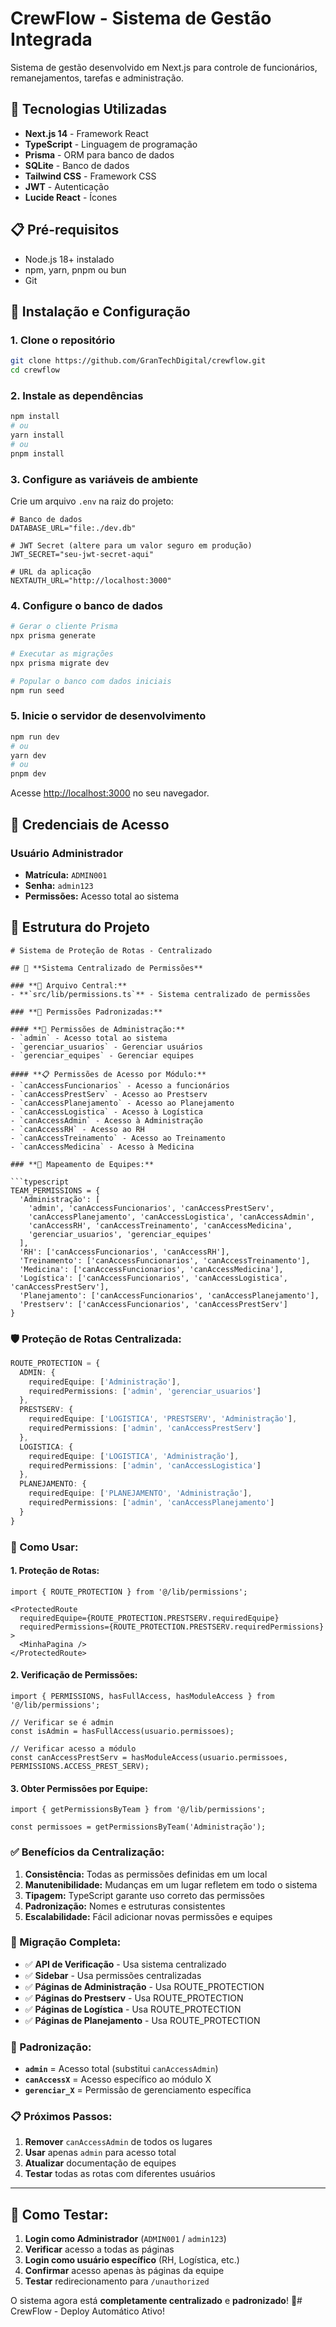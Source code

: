 # CrewFlow - Sistema de Gestão Integrada

Sistema de gestão desenvolvido em Next.js para controle de funcionários, remanejamentos, tarefas e administração.

## 🚀 Tecnologias Utilizadas

- **Next.js 14** - Framework React
- **TypeScript** - Linguagem de programação
- **Prisma** - ORM para banco de dados
- **SQLite** - Banco de dados
- **Tailwind CSS** - Framework CSS
- **JWT** - Autenticação
- **Lucide React** - Ícones

## 📋 Pré-requisitos

- Node.js 18+ instalado
- npm, yarn, pnpm ou bun
- Git

## 🔧 Instalação e Configuração

### 1. Clone o repositório
```bash
git clone https://github.com/GranTechDigital/crewflow.git
cd crewflow
```

### 2. Instale as dependências
```bash
npm install
# ou
yarn install
# ou
pnpm install
```

### 3. Configure as variáveis de ambiente
Crie um arquivo `.env` na raiz do projeto:
```env
# Banco de dados
DATABASE_URL="file:./dev.db"

# JWT Secret (altere para um valor seguro em produção)
JWT_SECRET="seu-jwt-secret-aqui"

# URL da aplicação
NEXTAUTH_URL="http://localhost:3000"
```

### 4. Configure o banco de dados
```bash
# Gerar o cliente Prisma
npx prisma generate

# Executar as migrações
npx prisma migrate dev

# Popular o banco com dados iniciais
npm run seed
```

### 5. Inicie o servidor de desenvolvimento
```bash
npm run dev
# ou
yarn dev
# ou
pnpm dev
```

Acesse [http://localhost:3000](http://localhost:3000) no seu navegador.

## 🔐 Credenciais de Acesso

### Usuário Administrador
- **Matrícula:** `ADMIN001`
- **Senha:** `admin123`
- **Permissões:** Acesso total ao sistema

## 📁 Estrutura do Projeto

```
# Sistema de Proteção de Rotas - Centralizado

## 🔐 **Sistema Centralizado de Permissões**

### **📁 Arquivo Central:**
- **`src/lib/permissions.ts`** - Sistema centralizado de permissões

### **🎯 Permissões Padronizadas:**

#### **🔧 Permissões de Administração:**
- `admin` - Acesso total ao sistema
- `gerenciar_usuarios` - Gerenciar usuários
- `gerenciar_equipes` - Gerenciar equipes

#### **📋 Permissões de Acesso por Módulo:**
- `canAccessFuncionarios` - Acesso a funcionários
- `canAccessPrestServ` - Acesso ao Prestserv
- `canAccessPlanejamento` - Acesso ao Planejamento
- `canAccessLogistica` - Acesso à Logística
- `canAccessAdmin` - Acesso à Administração
- `canAccessRH` - Acesso ao RH
- `canAccessTreinamento` - Acesso ao Treinamento
- `canAccessMedicina` - Acesso à Medicina

### **🏢 Mapeamento de Equipes:**

```typescript
TEAM_PERMISSIONS = {
  'Administração': [
    'admin', 'canAccessFuncionarios', 'canAccessPrestServ',
    'canAccessPlanejamento', 'canAccessLogistica', 'canAccessAdmin',
    'canAccessRH', 'canAccessTreinamento', 'canAccessMedicina',
    'gerenciar_usuarios', 'gerenciar_equipes'
  ],
  'RH': ['canAccessFuncionarios', 'canAccessRH'],
  'Treinamento': ['canAccessFuncionarios', 'canAccessTreinamento'],
  'Medicina': ['canAccessFuncionarios', 'canAccessMedicina'],
  'Logística': ['canAccessFuncionarios', 'canAccessLogistica', 'canAccessPrestServ'],
  'Planejamento': ['canAccessFuncionarios', 'canAccessPlanejamento'],
  'Prestserv': ['canAccessFuncionarios', 'canAccessPrestServ']
}
```

### **🛡️ Proteção de Rotas Centralizada:**

```typescript
ROUTE_PROTECTION = {
  ADMIN: {
    requiredEquipe: ['Administração'],
    requiredPermissions: ['admin', 'gerenciar_usuarios']
  },
  PRESTSERV: {
    requiredEquipe: ['LOGISTICA', 'PRESTSERV', 'Administração'],
    requiredPermissions: ['admin', 'canAccessPrestServ']
  },
  LOGISTICA: {
    requiredEquipe: ['LOGISTICA', 'Administração'],
    requiredPermissions: ['admin', 'canAccessLogistica']
  },
  PLANEJAMENTO: {
    requiredEquipe: ['PLANEJAMENTO', 'Administração'],
    requiredPermissions: ['admin', 'canAccessPlanejamento']
  }
}
```

### **📝 Como Usar:**

#### **1. Proteção de Rotas:**
```tsx
import { ROUTE_PROTECTION } from '@/lib/permissions';

<ProtectedRoute 
  requiredEquipe={ROUTE_PROTECTION.PRESTSERV.requiredEquipe}
  requiredPermissions={ROUTE_PROTECTION.PRESTSERV.requiredPermissions}
>
  <MinhaPagina />
</ProtectedRoute>
```

#### **2. Verificação de Permissões:**
```tsx
import { PERMISSIONS, hasFullAccess, hasModuleAccess } from '@/lib/permissions';

// Verificar se é admin
const isAdmin = hasFullAccess(usuario.permissoes);

// Verificar acesso a módulo
const canAccessPrestServ = hasModuleAccess(usuario.permissoes, PERMISSIONS.ACCESS_PREST_SERV);
```

#### **3. Obter Permissões por Equipe:**
```tsx
import { getPermissionsByTeam } from '@/lib/permissions';

const permissoes = getPermissionsByTeam('Administração');
```

### **✅ Benefícios da Centralização:**

1. **Consistência:** Todas as permissões definidas em um local
2. **Manutenibilidade:** Mudanças em um lugar refletem em todo o sistema
3. **Tipagem:** TypeScript garante uso correto das permissões
4. **Padronização:** Nomes e estruturas consistentes
5. **Escalabilidade:** Fácil adicionar novas permissões e equipes

### **🔄 Migração Completa:**

- ✅ **API de Verificação** - Usa sistema centralizado
- ✅ **Sidebar** - Usa permissões centralizadas
- ✅ **Páginas de Administração** - Usa ROUTE_PROTECTION
- ✅ **Páginas do Prestserv** - Usa ROUTE_PROTECTION
- ✅ **Páginas de Logística** - Usa ROUTE_PROTECTION
- ✅ **Páginas de Planejamento** - Usa ROUTE_PROTECTION

### **🎯 Padronização:**

- **`admin`** = Acesso total (substitui `canAccessAdmin`)
- **`canAccessX`** = Acesso específico ao módulo X
- **`gerenciar_X`** = Permissão de gerenciamento específica

### **📋 Próximos Passos:**

1. **Remover** `canAccessAdmin` de todos os lugares
2. **Usar** apenas `admin` para acesso total
3. **Atualizar** documentação de equipes
4. **Testar** todas as rotas com diferentes usuários

---

## 🚀 **Como Testar:**

1. **Login como Administrador** (`ADMIN001` / `admin123`)
2. **Verificar** acesso a todas as páginas
3. **Login como usuário específico** (RH, Logística, etc.)
4. **Confirmar** acesso apenas às páginas da equipe
5. **Testar** redirecionamento para `/unauthorized`

O sistema agora está **completamente centralizado** e **padronizado**! 🎉# CrewFlow - Deploy Automático Ativo!
